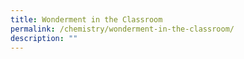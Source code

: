 ```yaml
---
title: Wonderment in the Classroom
permalink: /chemistry/wonderment-in-the-classroom/
description: ""
---
```


